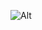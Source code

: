 

   
   ![Alt](https://static.wikia.nocookie.net/eddsworld/images/3/3e/AnimationBehindTheScenesOfEddsworldToss.png/revision/latest/scale-to-width-down/250?cb=20160110233258) 

